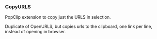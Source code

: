 ### CopyURLS

PopClip extension to copy just the URLS in selection.

Duplicate of OpenURLS, but copies urls to the clipboard, one link per line, instead of opening in browser.

